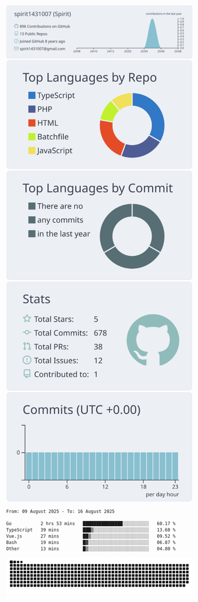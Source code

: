[![](https://raw.githubusercontent.com/spirit1431007/spirit1431007/master/profile-summary-card-output/nord_bright/0-profile-details.svg)](https://git.io/spiritx)
[![](https://raw.githubusercontent.com/spirit1431007/spirit1431007/master/profile-summary-card-output/nord_bright/1-repos-per-language.svg)](https://git.io/spiritx) [![](https://raw.githubusercontent.com/spirit1431007/spirit1431007/master/profile-summary-card-output/nord_bright/2-most-commit-language.svg)](https://git.io/spiritx)
[![](https://raw.githubusercontent.com/spirit1431007/spirit1431007/master/profile-summary-card-output/nord_bright/3-stats.svg)](https://git.io/spiritx) [![](https://raw.githubusercontent.com/spirit1431007/spirit1431007/master/profile-summary-card-output/nord_bright/4-productive-time.svg)](https://git.io/spiritx)

<!--START_SECTION:waka-->

```txt
From: 09 August 2025 - To: 16 August 2025

Go           2 hrs 53 mins   ███████████████░░░░░░░░░░   60.17 %
TypeScript   39 mins         ███▒░░░░░░░░░░░░░░░░░░░░░   13.68 %
Vue.js       27 mins         ██▒░░░░░░░░░░░░░░░░░░░░░░   09.52 %
Bash         19 mins         █▓░░░░░░░░░░░░░░░░░░░░░░░   06.87 %
Other        13 mins         █▒░░░░░░░░░░░░░░░░░░░░░░░   04.80 %
```

<!--END_SECTION:waka-->

![contribution](https://github.com/spirit1431007/spirit1431007/blob/output/github-contribution-grid-snake.svg)
